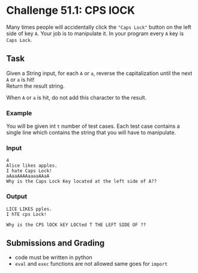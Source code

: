 # Challenge 51.1: CPS lOCK

Many times people will accidentally click the `"Caps Lock"` button on the left side of key `A`. Your job is to manipulate it. In your program every `A` key is `Caps Lock`.

## Task

Given a String input, for each `A` or `a`, reverse the capitalization until the next `A` or `a` is hit!  
Return the result string.

When `A` or `a` is hit, do not add this character to the result.

### Example

You will be given int `t` number of test cases. Each test case contains a single line which contains the string that you will have to manipulate.

### Input
```
4
Alice likes apples.
I hate Caps Lock!
aAaaAAAAaaaaAAaA
Why is the Caps Lock Key located at the left side of A??
```

### Output 
```
LICE LIKES pples.
I hTE cps Lock!

Why is the CPS lOCK kEY LOCted T THE LEFT SIDE OF ??
```

## Submissions and Grading

- code must be written in python
- `eval` and `exec` functions are not allowed same goes for `import`